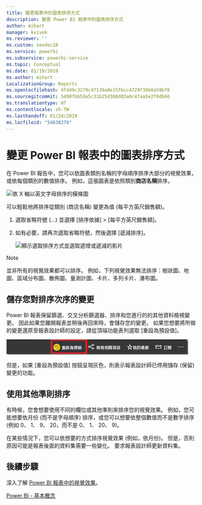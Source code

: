 ```yaml
---
title: 變更報表中的圖表排序方式
description: 變更 Power BI 報表中的圖表排序方式
author: mihart
manager: kvivek
ms.reviewer: ''
ms.custom: seodec18
ms.service: powerbi
ms.subservice: powerbi-service
ms.topic: Conceptual
ms.date: 01/19/2019
ms.author: mihart
LocalizationGroup: Reports
ms.openlocfilehash: 4fd49c3279c47139a0e15fbcc4729f39b0a59b78
ms.sourcegitcommit: 54907bb59a5c31b25d368d83a0c4faa5e2f0db66
ms.translationtype: HT
ms.contentlocale: zh-TW
ms.lasthandoff: 01/24/2019
ms.locfileid: "54838270"
---
```

# <a name="change-how-a-chart-is-sorted-in-a-power-bi-report"></a>變更 Power BI 報表中的圖表排序方式
在 Power BI 報告中，您可以依圖表類別名稱的字母順序排序大部分的視覺效果，或依每個類別的數值排序。 例如，這張圖表是依照類別**商店名稱**排序。

![依 X 軸以英文字母排序的橫條圖](media/end-user-change-sort/pbi_chartsortcategory.png)

可以輕鬆地將排序從類別 (商店名稱) 變更為值 (每平方英尺銷售額)。

1. 選取省略符號 (...) 並選擇 [排序依據] > [每平方英尺銷售額]。
2. 如有必要，請再次選取省略符號，然後選擇 [遞減排序]。

   ![顯示選取排序方式並選取遞增或遞減的影片](media/end-user-change-sort/sort.gif)

> [!NOTE]
> 並非所有的視覺效果都可以排序。 例如，下列視覺效果無法排序：樹狀圖、地圖、區域分布圖、散佈圖、量測計圖、卡片、多列卡片、瀑布圖。

## <a name="saving-changes-you-make-to-sort-order"></a>儲存您對排序次序的變更
Power BI 報表保留篩選、交叉分析篩選器、排序和您進行的的其他資料檢視變更。 因此如果您離開報表並稍後再回來時，會儲存您的變更。  如果您想要將所做的變更還原至報表設計師的設定，請從頂端功能表列選取 [重設為預設值]。 

![永續性排序](media/end-user-change-sort/power-bi-reset-to-default.png)

但是，如果 [重設為預設值] 按鈕呈現灰色，則表示報表設計師已停用儲存 (保留) 變更的功能。

<a name="other"></a>
## <a name="sorting-using-other-criteria"></a>使用其他準則排序
有時候，您會想要使用不同的欄位或其他準則來排序您的視覺效果。  例如，您可能想要依月份 (而不是字母順序) 排序，或您可以想要依整個數值而不是數字排序 (例如 0、 1、 9、 20，而不是 0、 1、 20、 9)。  

在某些情況下，您可以依想要的方式排序視覺效果 (例如，依月份)。  但是，否則原因可能是報表後面的資料集需要一些變化。 要求報表設計師更新資料集。

## <a name="next-steps"></a>後續步驟
深入了解 [Power BI 報表中的視覺效果](end-user-visualizations.md)。

[Power BI - 基本概念](end-user-basic-concepts.md)
